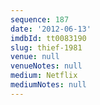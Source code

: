 ```yaml
---
sequence: 187
date: '2012-06-13'
imdbId: tt0083190
slug: thief-1981
venue: null
venueNotes: null
medium: Netflix
mediumNotes: null
---
```


